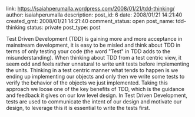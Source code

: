 
link: https://isaiahperumalla.wordpress.com/2008/01/21/tdd-thinking/
author: isaiahperumalla
description: 
post_id: 6
date: 2008/01/21 14:21:40
created_gmt: 2008/01/21 14:21:40
comment_status: open
post_name: tdd-thinking
status: private
post_type: post


Test Driven Development (TDD) is gaining more and more acceptance in mainstream development, it is easy to be misled and think about TDD in terms of only testing your code (the word "Test" in TDD adds to the misunderstanding). When thinking about TDD from a test centric view, it seem odd and feels rather unnatural to write unit tests before implementing the units. Thinking in a test centric manner what tends to happen is we ending up implementing our objects and only then we write some tests to verify the behavior of the objects we just implemented. Taking this approach we loose one of the key benefits of TDD, which is the guidance and feedback it gives on our low level design. In Test Driven Development, tests are used to communicate the intent of our design and motivate our design, to leverage this it is essential to write the tests first.